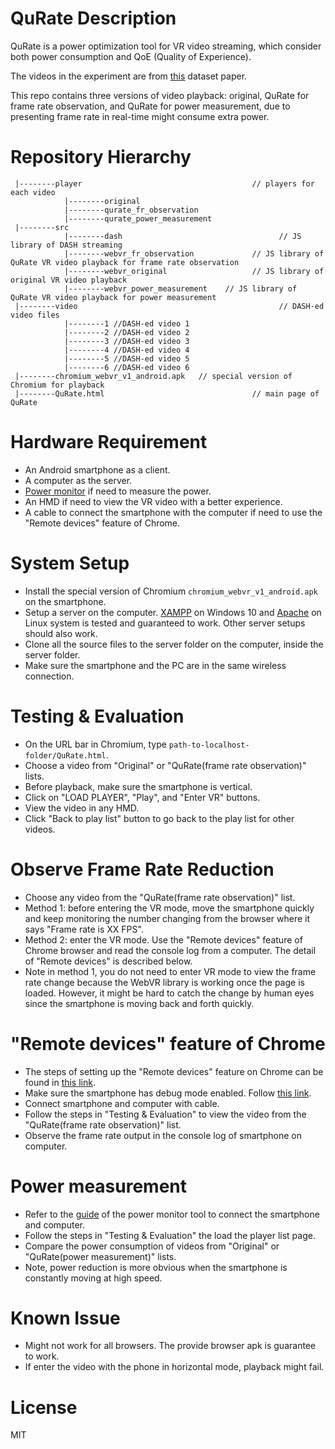 # QuRate Description

QuRate is a power optimization tool for VR video streaming, which consider both power consumption and QoE (Quality of Experience).

The videos in the experiment are from [this](https://dl.acm.org/doi/10.1145/3083187.3083215) dataset paper.

This repo contains three versions of video playback: original, QuRate for frame rate observation, and QuRate for power measurement, due to presenting frame rate in real-time might consume extra power.

# Repository Hierarchy

```
 |--------player                                      // players for each video
            |--------original
            |--------qurate_fr_observation
            |--------qurate_power_measurement
 |--------src
            |--------dash                                   // JS library of DASH streaming
            |--------webvr_fr_observation             // JS library of QuRate VR video playback for frame rate observation
            |--------webvr_original                   // JS library of original VR video playback
            |--------webvr_power_measurement    // JS library of QuRate VR video playback for power measurement
 |--------video                                             // DASH-ed video files
            |--------1 //DASH-ed video 1
            |--------2 //DASH-ed video 2
            |--------3 //DASH-ed video 3
            |--------4 //DASH-ed video 4
            |--------5 //DASH-ed video 5
            |--------6 //DASH-ed video 6
 |--------chromium_webvr_v1_android.apk   // special version of Chromium for playback
 |--------QuRate.html                                 // main page of QuRate
```


# Hardware Requirement

* An Android smartphone as a client.
* A computer as the server.
* [Power monitor](https://www.msoon.com/online-store) if need to measure the power.
* An HMD if need to view the VR video with a better experience.
* A cable to connect the smartphone with the computer if need to use the "Remote devices" feature of Chrome.

# System Setup

* Install the special version of Chromium `chromium_webvr_v1_android.apk` on the smartphone.
* Setup a server on the computer. [XAMPP](https://www.apachefriends.org/index.html) on Windows 10 and [Apache](https://httpd.apache.org/) on Linux system is tested and guaranteed to work. Other server setups should also work.
* Clone all the source files to the server folder on the computer, inside the server folder.
* Make sure the smartphone and the PC are in the same wireless connection.

# Testing & Evaluation

* On the URL bar in Chromium, type `path-to-localhost-folder/QuRate.html`.
* Choose a video from "Original" or "QuRate(frame rate observation)" lists.
* Before playback, make sure the smartphone is vertical.
* Click on "LOAD PLAYER", "Play", and "Enter VR" buttons.
* View the video in any HMD.
* Click "Back to play list" button to go back to the play list for other videos.

# Observe Frame Rate Reduction
* Choose any video from the "QuRate(frame rate observation)" list.
* Method 1: before entering the VR mode, move the smartphone quickly and keep monitoring the number changing from the browser where it says "Frame rate is XX FPS".
* Method 2: enter the VR mode. Use the "Remote devices" feature of Chrome browser and read the console log from a computer. The detail of "Remote devices" is described below.
* Note in method 1, you do not need to enter VR mode to view the frame rate change because the WebVR library is working once the page is loaded. However, it might be hard to catch the change by human eyes since the smartphone is moving back and forth quickly.

# "Remote devices" feature of Chrome
* The steps of setting up the "Remote devices" feature on Chrome can be found in [this link](https://developers.google.com/web/tools/chrome-devtools/remote-debugging?utm_campaign=2016q3&utm_medium=redirect&utm_source=dcc).
* Make sure the smartphone has debug mode enabled. Follow [this link](https://www.youtube.com/watch?v=Ucs34BkfPB0).
* Connect smartphone and computer with cable.
* Follow the steps in "Testing & Evaluation" to view the video from the "QuRate(frame rate observation)" list.
* Observe the frame rate output in the console log of smartphone on computer.

# Power measurement

* Refer to the [guide](https://msoon.github.io/powermonitor/PowerTool/doc/Power%20Monitor%20Manual.pdf) of the power monitor tool to connect the smartphone and computer.
* Follow the steps in "Testing & Evaluation" the load the player list page.
* Compare the power consumption of videos from "Original" or "QuRate(power measurement)" lists.
* Note, power reduction is more obvious when the smartphone is constantly moving at high speed.

# Known Issue

* Might not work for all browsers. The provide browser apk is guarantee to work.
* If enter the video with the phone in horizontal mode, playback might fail.

# License
MIT
